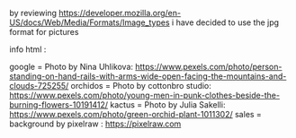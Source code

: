 by reviewing https://developer.mozilla.org/en-US/docs/Web/Media/Formats/Image_types 
i have decided to use the jpg format for pictures 

info html :

google = Photo by Nina Uhlikova: https://www.pexels.com/photo/person-standing-on-hand-rails-with-arms-wide-open-facing-the-mountains-and-clouds-725255/ 
orchidos = Photo by cottonbro studio: https://www.pexels.com/photo/young-men-in-punk-clothes-beside-the-burning-flowers-10191412/
kactus = Photo by Julia Sakelli: https://www.pexels.com/photo/green-orchid-plant-1011302/
sales = background by pixelraw : https://pixelraw.com